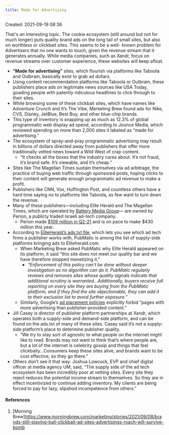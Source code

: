 ```yaml
---
title: Made for Advertising
---
```

Created: 2021-09-19 08:36

That's an interesting topic. The cookie ecosystem (still around but not for much longer) puts quality brand ads on the long tail of small sites, but also on worthless or clickbait sites. This seems to be a well- known problem for Advertisers that no one wants to touch, given the revenue stream that it generates annually. While media companies, such as Xandr, focus on revenue streams over customer experience, these websites will keep afloat.

- **“Made for advertising”** sites, which flourish via platforms like Taboola and Outbrain, basically exist to grab ad dollars.
- Using content recommendation platforms like Taboola or Outbrain, these publishers place ads on legitimate news sources like USA Today, goading people with patently ridiculous headlines to click through to their sites.
- While browsing some of these clickbait sites, which have names like Adventure Crunch and It’s The Vibe, Marketing Brew found ads for Nike, CVS, Disney, JetBlue, Best Buy, and other blue-chip brands.
- This type of inventory is snapping up as much as 12.3% of global programmatic web display ad spend, according to Jounce Media, which reviewed spending on more than 2,000 sites it labeled as “made for advertising.”
- The ecosystem of spray-and-pray programmatic advertising may result in billions of dollars directed away from publishers that offer more traditionally vetted news toward a Wild West of crap content.
	- “It checks all the boxes that the industry cares about. It’s not fraud, it’s brand safe. It’s viewable, and it’s cheap.”
- Sites like The Magellan Times sustain themselves via ad arbitrage, the practice of buying web traffic through sponsored posts, hoping clicks to their content will generate enough programmatic ad revenue to make a profit.
- Publishers like CNN, Vox, Huffington Post, and countless others have a hard time saying no to platforms like Taboola, as few want to turn down the revenue.
- Many of these publishers—including Elite Herald and The Magellan Times, which are operated by [Battery Media Group](https://www.batterymediagroup.com)— are owned by Perion, a publicly traded Israeli ad-tech company.
	- Perion made [$109 million in Q2-21](https://wp-cdn.perion.com/wp-content/uploads/2021/08/03105145/PERI_Q2_2021-final.pdf) and is on pace to make $430 million this year.
- According to [EliteHerald’s ads.txt file](https://eliteherald.com/ads.txt), which lets you see which ad tech firms a publisher works with, PubMatic is among the list of supply-side platforms bringing ads to Eliteherald.com.
	- When Marketing Brew asked PubMatic why Elite Herald appeared on its platform, it said “this site does not meet our quality bar and we have therefore stopped monetizing it.”
		- *“Enforcement of this policy can’t be done without deeper investigation as no algorithm can do it. PubMatic regularly reviews and removes sites whose quality signals indicate that additional scrutiny is warranted...Additionally, buyers receive full reporting on every site they are buying from the PubMatic platform, and if they find the site objectionable, they can add it to their exclusion list to avoid further exposure.”*
	- Similarly, Google’s [ad placement policies](https://support.google.com/adsense/answer/1346295?hl=en) explicitly forbid “pages with more advertising than publisher-provided content.”
- Jill Casey is director of publisher platform partnerships at Xandr, which operates both a supply-side and demand-side platform, and can be found on the ads.txt of many of these sites. Casey said it’s not a supply-side platform’s place to determine publisher quality.
	- “We try to stay sort of agnostic to what people on the internet might like to read. Brands may not want to think that’s where people are, but a lot of the internet is celebrity gossip and things that feel clickbaity...Consumers keep these sites alive, and brands want to be cost effective, so they go there.”
- Others don’t see it that way. Joshua Lowcock, EVP and chief digital officer at media agency UM, said, “The supply side of the ad tech ecosystem has been incredibly poor at vetting sites. Every site they reject reduces the potential income stream to themselves. So they are in effect incentivized to continue adding inventory. My clients are being forced to pay for lazy, slipshod incompetence from others.”


#### References
1. [Morning Brew]https://www.morningbrew.com/marketing/stories/2021/09/08/brands-still-playing-ball-clickbait-ad-sites-advertisings-roach-will-survive-bomb